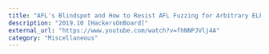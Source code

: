 ```yaml
---
title: "AFL's Blindspot and How to Resist AFL Fuzzing for Arbitrary ELF Binaries"
description: "2019.10 [HackersOnBoard]"
external_url: "https://www.youtube.com/watch?v=fhNNPJVlj4A"
category: "Miscellaneous"
---
```

